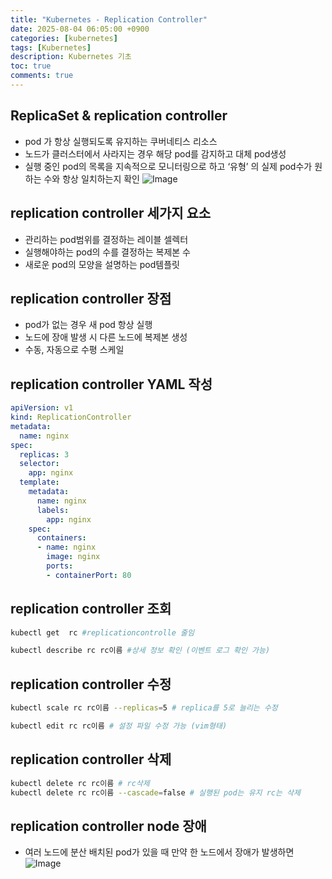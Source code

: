 ```yaml
---
title: "Kubernetes - Replication Controller"
date: 2025-08-04 06:05:00 +0900
categories: [kubernetes]
tags: [Kubernetes]
description: Kubernetes 기초
toc: true
comments: true
---
```


## ReplicaSet & replication controller

- pod 가 항상 실행되도록 유지하는 쿠버네티스 리소스
- 노드가 클러스터에서 사라지는 경우 해당 pod를 감지하고 대체 pod생성
- 실행 중인 pod의 목록을 지속적으로 모니터링으로 하고 ‘유형’ 의 실제 pod수가 원하는 수와 항상 일치하는지 확인
![Image](https://prod-files-secure.s3.us-west-2.amazonaws.com/e6db513d-ec54-40ff-aa74-2487b0bcfe15/62301a90-6c63-42b4-adb7-d05287ad1abc/Untitled.png?X-Amz-Algorithm=AWS4-HMAC-SHA256&X-Amz-Content-Sha256=UNSIGNED-PAYLOAD&X-Amz-Credential=ASIAZI2LB4665UAG5TCZ%2F20250804%2Fus-west-2%2Fs3%2Faws4_request&X-Amz-Date=20250804T072026Z&X-Amz-Expires=3600&X-Amz-Security-Token=IQoJb3JpZ2luX2VjEAcaCXVzLXdlc3QtMiJIMEYCIQCLrGF5vqd2CBZ67oX%2F7AUm9Yy3gGsPmcijGCYGE%2BfikwIhAIRKtHJ8i1BlJ6Olj0zNW6WH8Y9hUFpYY8XPrvc2vCMYKv8DCEAQABoMNjM3NDIzMTgzODA1Igz1%2FBgZFG3OeiPQqz0q3AMP5IpdpQc%2FvtzzMJTSRtI13n6ZOzC1iELnghiY5zWAtyunT42ZS9519vCrMPcr5MJg5Qj7e1rjftScFIUa3yPslOffsuQN4D%2BfHHdzihLPZbtxGvg06bCK8YWlpW2CRYKE5EqPjBQl%2BEjnNXZUCLhCi2uqWdmGFOqZg1gRcXn2qCv3GhTH%2BADDix82wSkHFzpE4R2DoRDRIVFMncRxKRhFz%2Bp4w%2BTtD8q0Bp%2BWsx7jzwmV5AhWmBqfYLXHfC6ZSyWyp7khYl1mPUKxJWMj73c2zZAp57%2F1K45s6qpo6FWffQ1OSppuItIih16ZuUOrfDQKMwWMjwxtPWqupWoNNg2kJV7LCKvmRQ%2F6Oyykq58Q2eCzjGfsVUW0WnqZ%2B6XHKZfPKNMsE0YjMHCCUzsF0F5Y1bDXPLzvzfa9X8vOM50lOY1YwSvzYSY8%2BPYBswkBqrkogX1LU%2B4Djn8iYxt9E5LjAx2dkbEtR7WHmRlhwTybi6OI5dwZiUv0s1x7HOWqRP3whqP1dL5LrRbV%2BRv2c5jkOBNjNloQ1MUAPWoSNifIyILmgdGPS86T%2BIv5i%2Bd%2B9PXP9J%2FvOe5CcyDrxmgYEXVLm5GJqdfJdHGcn%2B9L6K%2BbwSNWBDeTJq4E6KuWtTC5tsHEBjqkAUq061R1%2BY1gFG5DgkHwy9hM0VQfy8bmYdDGc%2B3yCOnKBAv4p%2FS%2BDx6YOkvhe2Mwvk1QKcfzxd%2B07SZ5AJwc9JIYutnITB9%2B33SWQPGso235dkuKZNKwicgZ8onsrqY%2BI8qy8B%2BPrqxk%2Fys8xHRBcxexxtFOB9zalZ98mWrrBORKmjbXpTeQVK6MLIzAZ2J8txl%2FKihsimy9UX4v5Q8r2kvPW%2BhL&X-Amz-Signature=42720d73b70690abd6d8817f6128fdace7fc847ddce691780c055d6c4104ad58&X-Amz-SignedHeaders=host&x-amz-checksum-mode=ENABLED&x-id=GetObject)

 

## replication controller 세가지 요소

- 관리하는 pod범위를 결정하는 레이블 셀렉터
- 실행해야하는 pod의 수를 결정하는 복제본 수
- 새로운 pod의 모양을 설명하는 pod템플릿
## replication controller 장점 

- pod가 없는 경우 새 pod 항상 실행
- 노드에 장애 발생 시 다른 노드에 복제본 생성
- 수동, 자동으로 수평 스케일
## replication controller YAML 작성

```yaml
apiVersion: v1
kind: ReplicationController
metadata:
  name: nginx
spec:
  replicas: 3
  selector:
    app: nginx
  template:
    metadata:
      name: nginx
      labels:
        app: nginx
    spec:
      containers:
      - name: nginx
        image: nginx
        ports:
        - containerPort: 80
```

## replication controller 조회

```bash
kubectl get  rc #replicationcontrolle 줄임
```

```bash
kubectl describe rc rc이름 #상세 정보 확인 (이벤트 로그 확인 가능)
```

## replication controller 수정

```bash
kubectl scale rc rc이름 --replicas=5 # replica를 5로 늘리는 수정

kubectl edit rc rc이름 # 설정 파일 수정 가능 (vim형태)
```

## replication controller 삭제

```bash
kubectl delete rc rc이름 # rc삭제
kubectl delete rc rc이름 --cascade=false # 실행된 pod는 유지 rc는 삭제
```

## replication controller node 장애 

- 여러 노드에 분산 배치된 pod가 있을 때 만약 한 노드에서 장애가 발생하면 
![Image](https://prod-files-secure.s3.us-west-2.amazonaws.com/e6db513d-ec54-40ff-aa74-2487b0bcfe15/5734a11c-7eb9-439a-94e2-3aa375662766/Untitled.png?X-Amz-Algorithm=AWS4-HMAC-SHA256&X-Amz-Content-Sha256=UNSIGNED-PAYLOAD&X-Amz-Credential=ASIAZI2LB4665UAG5TCZ%2F20250804%2Fus-west-2%2Fs3%2Faws4_request&X-Amz-Date=20250804T072026Z&X-Amz-Expires=3600&X-Amz-Security-Token=IQoJb3JpZ2luX2VjEAcaCXVzLXdlc3QtMiJIMEYCIQCLrGF5vqd2CBZ67oX%2F7AUm9Yy3gGsPmcijGCYGE%2BfikwIhAIRKtHJ8i1BlJ6Olj0zNW6WH8Y9hUFpYY8XPrvc2vCMYKv8DCEAQABoMNjM3NDIzMTgzODA1Igz1%2FBgZFG3OeiPQqz0q3AMP5IpdpQc%2FvtzzMJTSRtI13n6ZOzC1iELnghiY5zWAtyunT42ZS9519vCrMPcr5MJg5Qj7e1rjftScFIUa3yPslOffsuQN4D%2BfHHdzihLPZbtxGvg06bCK8YWlpW2CRYKE5EqPjBQl%2BEjnNXZUCLhCi2uqWdmGFOqZg1gRcXn2qCv3GhTH%2BADDix82wSkHFzpE4R2DoRDRIVFMncRxKRhFz%2Bp4w%2BTtD8q0Bp%2BWsx7jzwmV5AhWmBqfYLXHfC6ZSyWyp7khYl1mPUKxJWMj73c2zZAp57%2F1K45s6qpo6FWffQ1OSppuItIih16ZuUOrfDQKMwWMjwxtPWqupWoNNg2kJV7LCKvmRQ%2F6Oyykq58Q2eCzjGfsVUW0WnqZ%2B6XHKZfPKNMsE0YjMHCCUzsF0F5Y1bDXPLzvzfa9X8vOM50lOY1YwSvzYSY8%2BPYBswkBqrkogX1LU%2B4Djn8iYxt9E5LjAx2dkbEtR7WHmRlhwTybi6OI5dwZiUv0s1x7HOWqRP3whqP1dL5LrRbV%2BRv2c5jkOBNjNloQ1MUAPWoSNifIyILmgdGPS86T%2BIv5i%2Bd%2B9PXP9J%2FvOe5CcyDrxmgYEXVLm5GJqdfJdHGcn%2B9L6K%2BbwSNWBDeTJq4E6KuWtTC5tsHEBjqkAUq061R1%2BY1gFG5DgkHwy9hM0VQfy8bmYdDGc%2B3yCOnKBAv4p%2FS%2BDx6YOkvhe2Mwvk1QKcfzxd%2B07SZ5AJwc9JIYutnITB9%2B33SWQPGso235dkuKZNKwicgZ8onsrqY%2BI8qy8B%2BPrqxk%2Fys8xHRBcxexxtFOB9zalZ98mWrrBORKmjbXpTeQVK6MLIzAZ2J8txl%2FKihsimy9UX4v5Q8r2kvPW%2BhL&X-Amz-Signature=909b010da9bae9d60a48fccd6c74c5cbdbd0c9ff08375329694fe0f21c9cb6db&X-Amz-SignedHeaders=host&x-amz-checksum-mode=ENABLED&x-id=GetObject)


